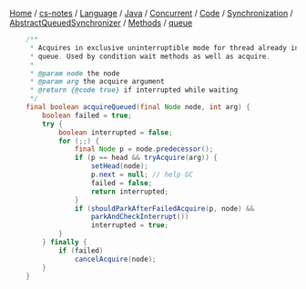 [Home](https://mengxianbin.github.io) /
[cs-notes](https://mengxianbin.github.io/cs-notes/content) /
[Language](https://mengxianbin.github.io/cs-notes/content/Language) /
[Java](https://mengxianbin.github.io/cs-notes/content/Language/Java) /
[Concurrent](https://mengxianbin.github.io/cs-notes/content/Language/Java/Concurrent) /
[Code](https://mengxianbin.github.io/cs-notes/content/Language/Java/Concurrent/Code) /
[Synchronization](https://mengxianbin.github.io/cs-notes/content/Language/Java/Concurrent/Code/Synchronization) /
[AbstractQueuedSynchronizer](https://mengxianbin.github.io/cs-notes/content/Language/Java/Concurrent/Code/Synchronization/AbstractQueuedSynchronizer) /
[Methods](https://mengxianbin.github.io/cs-notes/content/Language/Java/Concurrent/Code/Synchronization/AbstractQueuedSynchronizer/Methods) /
[queue](https://mengxianbin.github.io/cs-notes/content/Language/Java/Concurrent/Code/Synchronization/AbstractQueuedSynchronizer/Methods/queue)

```java
    /**
     * Acquires in exclusive uninterruptible mode for thread already in
     * queue. Used by condition wait methods as well as acquire.
     *
     * @param node the node
     * @param arg the acquire argument
     * @return {@code true} if interrupted while waiting
     */
    final boolean acquireQueued(final Node node, int arg) {
        boolean failed = true;
        try {
            boolean interrupted = false;
            for (;;) {
                final Node p = node.predecessor();
                if (p == head && tryAcquire(arg)) {
                    setHead(node);
                    p.next = null; // help GC
                    failed = false;
                    return interrupted;
                }
                if (shouldParkAfterFailedAcquire(p, node) &&
                    parkAndCheckInterrupt())
                    interrupted = true;
            }
        } finally {
            if (failed)
                cancelAcquire(node);
        }
    }
```
